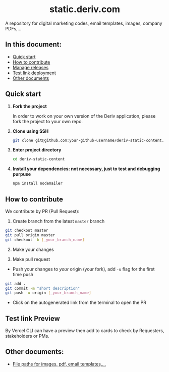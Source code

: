 <h1 align="center"> static.deriv.com </h1>

A repository for digital marketing codes, email templates, images, company PDFs,...

## In this document:
- [Quick start](#quick-start)
- [How to contribute](#how-to-contribute)
- [Manage releases](#manage-releases)
- [Test link deployment](#test-link-deployment)
- [Other documents](#other-docs)

## Quick start
1. **Fork the project**

    In order to work on your own version of the Deriv application, please fork the project to your own repo.

2. **Clone using SSH**

    ```sh
    git clone git@github.com:your-github-username/deriv-static-content.git
    ```

3. **Enter project directory**

    ```sh
    cd deriv-static-content
    ```

4. **Install your dependencies: not necessary, just to test and debugging purpuse**

    ```sh
    npm install nodemailer
    ```

## How to contribute
We contribute by PR (Pull Request):

1. Create branch from the latest `master` branch
```sh
git checkout master
git pull origin master
git checkout -b [_your_branch_name]
```

2. Make your changes

3. Make pull request

- Push your changes to *your* origin (your fork), add `-u` flag for the first time push

```sh
git add . 
git commit -m "short description"  
git push -u origin [_your_branch_name]
```

- Click on the autogenerated link from the terminal to open the PR

## Test link Preview
By Vercel CLI can have a preview then add to cards to check by Requesters, stakeholders or PMs.

## Other documents:
- [File paths for images, pdf, email templates,...](https://github.com/binary-com/deriv-static-content/blob/master/doc/file-structure.md)
